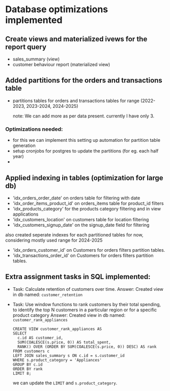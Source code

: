 # Database optimizations implemented

## Create views and materialized ivews for the report query

- sales_summary (view)
- customer behaviour report (materialized view)

## Added partitions for the orders and transactions table

- partitions tables for orders and transactions tables
  for range (2022-2023, 2023-2024, 2024-2025)

  note: We can add more as per data present. currently I have only 3.

### Optimizations needed:

- for this we can implement this setting up automation for partition table generation
- setup cronjobs for postgres to update the partitions (for eg. each half year)
-

## Applied indexing in tables (optimization for large db)

- 'idx_orders_order_date' on orders table for filtering with date
- 'idx_order_items_product_id' on orders_items table for product_id filters
- 'idx_products_category' for the products category filtering and in view applications
- 'idx_customers_location' on customers table for location filtering
- 'idx_customers_signup_date' on the signup_date field for filtering

also created seperate indexes for each partitioned tables
for now, considering mostly used range for 2024-2025

- 'idx_orders_customer_id' on Customers for orders filters partition tables.
- 'idx_transactions_order_id' on Customers for orders filters partition tables.

## Extra assignment tasks in SQL implemented:

- Task: Calculate retention of customers over time.
  Answer: Created view in db named: `customer_retention`

- Task: Use window functions to rank customers by their total spending, to identify the top N customers
  in a particular region or for a specific product category
  Answer: Created view in db named: `customer_rank_appliances`

  ```
  CREATE VIEW customer_rank_appliances AS
  SELECT
    c.id AS customer_id,
    SUM(COALESCE(s.price, 0)) AS total_spent,
    RANK() OVER (ORDER BY SUM(COALESCE(s.price, 0)) DESC) AS rank
  FROM customers c
  LEFT JOIN sales_summary s ON c.id = s.customer_id
  WHERE s.product_category = 'Appliances'
  GROUP BY c.id
  ORDER BY rank
  LIMIT 8;
  ```

  we can update the `LIMIT` and `s.product_category`.
